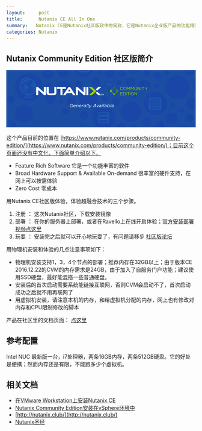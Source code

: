 ```yaml
---
layout:     post
title:      Nutanix CE All In One
summary:   Nutanix CE是Nutanix社区版软件的简称，它是Nutanix企业版产品的功能精简集合，是体验和测试Nutanix技术的很方便的途径。
categories: Nutanix
---
```


## Nutanix Community Edition 社区版简介
![Community_Edition_-_Nutanix](/images/Community_Edition_-_Nutanix.png)

这个产品目前的位置在 [https://www.nutanix.com/products/community-edition/](https://www.nutanix.com/products/community-edition/)；目前这个页面还没有中文化，下面简单介绍以下。

* Feature Rich Software  它是一个功能丰富的软件
* Broad Hardware Support & Available On-demand 很丰富的硬件支持，在网上可以按需体验
* Zero Cost 零成本

用Nutanix CE社区版体验，体验超融合技术的三个步骤。

1. 注册 ： 这次Nutanix社区，下载安装镜像
2. 部署 ： 在你的服务器上部署，或者在Ravello上在线开启体验；[官方安装部署视频点这里](https://www.youtube.com/watch?v=xKtQRp6dcAc)
3. 玩耍 ： 安装完之后就可以开心地玩耍了，有问题请移步 [社区版论坛](http://next.nutanix.com/t5/Discussion-Forum/bd-p/Discussion)

用物理机安装和体验的几点注意事项如下：

* 物理机安装支持1，3，4个节点的部署；推荐内存在32GB以上；由于版本CE 2016.12.22的CVM的内存需求是24GB，由于加入了自服务门户功能；建议使用SSD硬盘，最好能混搭一些普通硬盘。
* 安装后的首次启动需要系统能链接互联网，否则CVM会启动不了，首次启动成功之后就不用再联网了
* 用虚拟机安装，请注意本机的内存，和给虚拟机分配的内存，网上也有修改对内存和CPU限制修改的脚本

产品在社区里的文档页面： [点这里](http://next.nutanix.com/t5/Discussion-Forum/Download-Nutanix-CE-Docs-and-Guides/m-p/16442#U16442)

## 参考配置
Intel NUC 最新版一台，i7处理器，两条16GB内存，两条512GB硬盘。它的好处是便携；然而内存还是有限，不能跑多少个虚拟机。

## 相关文档

* [在VMware Workstation上安装Nutanix CE](http://huanwenli.blog.51cto.com/2848240/1749083)
* [Nutanix Community Edition安装在vSphere环境中](http://www.nextech.space/nextech/2016/06/nutanix-community-edition%E5%AE%89%E8%A3%85%E5%9C%A8vsphere%E7%8E%AF%E5%A2%83%E4%B8%AD/)
* [http://nutanix.club/](http://nutanix.club/)
* [Nutanix圣经](http://nutanixbible.com/)


